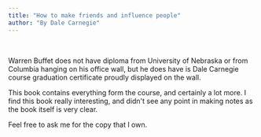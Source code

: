 ```yaml
---
title: "How to make friends and influence people"
author: "By Dale Carnegie"
---
```


<br />

Warren Buffet does not have diploma from University of Nebraska or from Columbia hanging on his office wall, but he does have is Dale Carnegie course graduation certificate proudly displayed on the wall. 

This book contains everything form the course, and certainly a lot more. I find this book really interesting, and didn't see any point in making notes as the book itself is very clear.

Feel free to ask me for the copy that I own. 

<br/>
<br/>